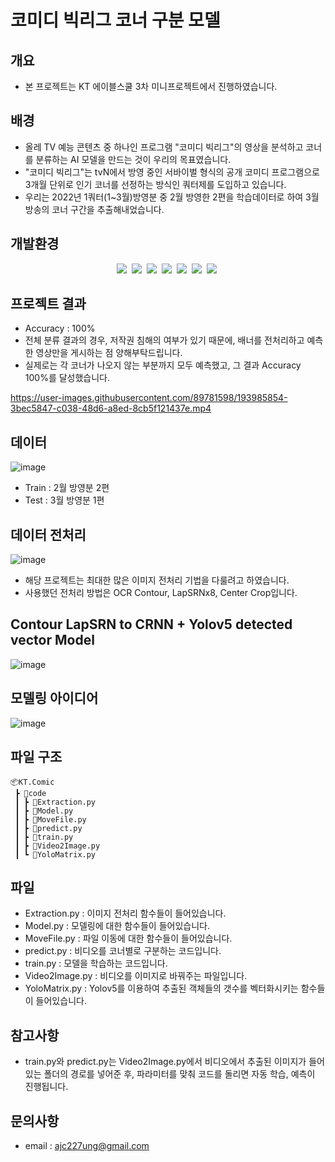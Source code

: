 # 코미디 빅리그 코너 구분 모델

## 개요
* 본 프로젝트는 KT 에이블스쿨 3차 미니프로젝트에서 진행하였습니다.

## 배경
* 올레 TV 예능 콘텐츠 중 하나인 프로그램 "코미디 빅리그"의 영상을 분석하고 코너를 분류하는 AI 모델을 만드는 것이 우리의 목표였습니다.
* "코미디 빅리그"는 tvN에서 방영 중인 서바이벌 형식의 공개 코미디 프로그램으로 3개월 단위로 인기 코너를 선정하는 방식인 쿼터제를 도입하고 있습니다.
* 우리는 2022년 1쿼터(1~3월)방영분 중 2월 방영한 2편을 학습데이터로 하여 3월 방송의 코너 구간을 추출해내었습니다.

## 개발환경
<p align="center">
  <img src="https://img.shields.io/badge/Python-3766AB?style=flat-square&logo=Python&logoColor=white"/></a>&nbsp
  <img src="https://img.shields.io/badge/TensorFlow-FF6F00?style=flat-square&logo=TensorFlow&logoColor=white"/></a>&nbsp
  <img src="https://img.shields.io/badge/pandas-150458?style=flat-square&logo=pandas&logoColor=white"/></a>&nbsp
  <img src="https://img.shields.io/badge/NumPy-013243?style=flat-square&logo=NumPy&logoColor=white"/></a>&nbsp
  <img src="https://img.shields.io/badge/scikit-learn-F7931E?style=flat-square&logo=scikit-learn&logoColor=white"/></a>&nbsp
  <img src="https://img.shields.io/badge/-matplotlib-blue"/></a>&nbsp
  <img src="https://img.shields.io/badge/OpenCV-5C3EE8?style=flat-square&logo=OpenCV&logoColor=white"/></a>&nbsp
</p>

## 프로젝트 결과
- Accuracy  : 100%
- 전체 분류 결과의 경우, 저작권 침해의 여부가 있기 때문에, 배너를 전처리하고 예측한 영상만을 게시하는 점 양해부탁드립니다.
- 실제로는 각 코너가 나오지 않는 부분까지 모두 예측했고, 그 결과 Accuracy 100%를 달성했습니다.

https://user-images.githubusercontent.com/89781598/193985854-3bec5847-c038-48d6-a8ed-8cb5f121437e.mp4

## 데이터
![image](https://user-images.githubusercontent.com/89781598/193987096-c9b50744-2285-4b3f-ad20-0ddde98dc36b.png)

* Train : 2월 방영분 2편
* Test  : 3월 방영분 1편

## 데이터 전처리
![image](https://user-images.githubusercontent.com/89781598/193987209-1f3edea9-8693-4904-a084-ef622ad91cd6.png)

- 해당 프로젝트는 최대한 많은 이미지 전처리 기법을 다룰려고 하였습니다.
- 사용했던 전처리 방법은 OCR Contour, LapSRNx8, Center Crop입니다.

## Contour LapSRN to CRNN + Yolov5 detected vector Model
![image](https://user-images.githubusercontent.com/89781598/193987343-e6126f34-7153-4493-9de3-4cbdda67b3d7.png)

## 모델링 아이디어
![image](https://user-images.githubusercontent.com/89781598/193987250-1259d195-909a-4679-969b-39665732bf83.png)

## 파일 구조
```
📦KT.Comic
 ┣ 📂code
 ┃ ┣ 📜Extraction.py
 ┃ ┣ 📜Model.py
 ┃ ┣ 📜MoveFile.py
 ┃ ┣ 📜predict.py
 ┃ ┣ 📜train.py
 ┃ ┣ 📜Video2Image.py
 ┃ ┗ 📜YoloMatrix.py
```
## 파일 
- Extraction.py : 이미지 전처리 함수들이 들어있습니다.
- Model.py : 모델링에 대한 함수들이 들어있습니다.
- MoveFile.py : 파일 이동에 대한 함수들이 들어있습니다.
- predict.py : 비디오를 코너별로 구분하는 코드입니다.
- train.py : 모델을 학습하는 코드입니다.
- Video2Image.py : 비디오를 이미지로 바꿔주는 파일입니다.
- YoloMatrix.py : Yolov5를 이용하여 추출된 객체들의 갯수를 벡터화시키는 함수들이 들어있습니다.

## 참고사항
- train.py와 predict.py는 Video2Image.py에서 비디오에서 추출된 이미지가 들어있는 폴더의 경로를 넣어준 후, 파라미터를 맞춰 코드를 돌리면 자동 학습, 예측이 진행됩니다.

## 문의사항
* email : ajc227ung@gmail.com
